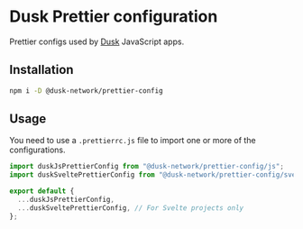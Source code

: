 # Dusk Prettier configuration

Prettier configs used by [Dusk](https://dusk.network/) JavaScript apps.

## Installation

```bash
npm i -D @dusk-network/prettier-config
```

## Usage

You need to use a `.prettierrc.js` file to import one or more of the configurations.

```js
import duskJsPrettierConfig from "@dusk-network/prettier-config/js";
import duskSveltePrettierConfig from "@dusk-network/prettier-config/svelte"; // For Svelte projects only

export default {
  ...duskJsPrettierConfig,
  ...duskSveltePrettierConfig, // For Svelte projects only
};
```
